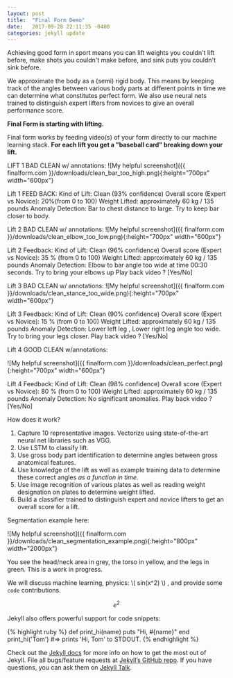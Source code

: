 ```yaml
---
layout: post
title:  "Final Form Demo"
date:   2017-09-28 22:11:35 -0400
categories: jekyll update
---
```

<script type="text/javascript"
    src="http://cdn.mathjax.org/mathjax/latest/MathJax.js?config=TeX-AMS-MML_HTMLorMML">
</script>

Achieving good form in sport means you can lift weights you couldn't lift before, make shots you couldn't make before, and sink puts you couldn't sink before.

We approximate the body as a (semi) rigid body. This means by keeping track of the angles between various body parts at different points in time we can determine what constitutes perfect form. We also use neural nets trained to distinguish expert lifters from novices to give an overall performance score.

**Final Form is starting with lifting.**

Final form works by feeding video(s) of your form directly to our machine learning stack.
**For each lift you get a "baseball card" breaking down your lift.**

LIFT 1
BAD CLEAN w/ annotations:
![My helpful screenshot]({{ finalform.com }}/downloads/clean_bar_too_high.png){:height="700px" width="600px"}

Lift 1 FEED BACK:
Kind of Lift: Clean (93% confidence)
Overall score (Expert vs Novice): 20%(from 0 to 100)
Weight Lifted: approximately 60 kg / 135 pounds
Anomaly Detection: Bar to chest distance to large. Try to keep bar closer to body.

Lift 2 BAD CLEAN w/ annotations:
![My helpful screenshot]({{ finalform.com }}/downloads/clean_elbow_too_low.png){:height="700px" width="600px"}

Lift 2 Feedback:
Kind of Lift: Clean (96% confidence)
Overall score (Expert vs Novice): 35 % (from 0 to 100)
Weight Lifted: approximately 60 kg / 135 pounds
Anomaly Detection: Elbow to bar angle too wide at time 00:30 seconds. Try to bring your elbows up
Play back video ? [Yes/No]

Lift 3 BAD CLEAN w/ annotations:
![My helpful screenshot]({{ finalform.com }}/downloads/clean_stance_too_wide.png){:height="700px" width="600px"}

Lift 3 Feedback:
Kind of Lift: Clean (90% confidence)
Overall score (Expert vs Novice): 15 % (from 0 to 100)
Weight Lifted: approximately 60 kg / 135 pounds
Anomaly Detection: Lower left leg , Lower right leg angle too wide. Try to bring your legs closer.
Play back video ? [Yes/No]

Lift 4 GOOD CLEAN w/annotations:

![My helpful screenshot]({{ finalform.com }}/downloads/clean_perfect.png){:height="700px" width="600px"}

Lift 4 Feedback:
Kind of Lift: Clean (98% confidence)
Overall score (Expert vs Novice): 80 % (from 0 to 100)
Weight Lifted: approximately 60 kg / 135 pounds
Anomaly Detection: No significant anomalies.
Play back video ? [Yes/No]

How does it work?

1. Capture 10 representative images. Vectorize using state-of-the-art neural net libraries such as VGG.
2. Use LSTM to classify lift.
3. Use gross body part identification to determine angles between gross anatomical features.
4. Use knowledge of the lift as well as example training data to determine these correct angles *as a function in time*.
5. Use image recognition of various plates as well as reading weight designation on plates to determine weight lifted.
6. Build a classifier trained to distinguish expert and novice lifters to get an overall score for a lift.



Segmentation example here:

![My helpful screenshot]({{ finalform.com }}/downloads/clean_segmentation_example.png){:height="800px" width="2000px"}

You see the head/neck area in grey, the torso in yellow, and the legs in green. This is a work in progress.


We will discuss machine learning, physics: \\( sin(x^2) \\) , and provide some  `code` contributions.

$$ e^2 $$

Jekyll also offers powerful support for code snippets:

{% highlight ruby %}
def print_hi(name)
  puts "Hi, #{name}"
end
print_hi('Tom')
#=> prints 'Hi, Tom' to STDOUT.
{% endhighlight %}

Check out the [Jekyll docs][jekyll-docs] for more info on how to get the most out of Jekyll. File all bugs/feature requests at [Jekyll’s GitHub repo][jekyll-gh]. If you have questions, you can ask them on [Jekyll Talk][jekyll-talk].

[jekyll-docs]: https://jekyllrb.com/docs/home
[jekyll-gh]:   https://github.com/jekyll/jekyll
[jekyll-talk]: https://talk.jekyllrb.com/
